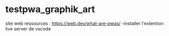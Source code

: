 # testpwa_graphik_art
site web ressources : https://web.dev/what-are-pwas/
-installer l'extention live server de vscode